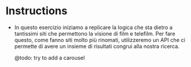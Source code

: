 # Instructions

- In questo esercizio iniziamo a replicare la logica che sta dietro a tantissimi siti che
  permettono la visione di film e telefilm.
  Per fare questo, come fanno siti molto più rinomati, utilizzeremo un API che ci
  permette di avere un insieme di risultati congrui alla nostra ricerca.

  @todo: try to add a carousel
